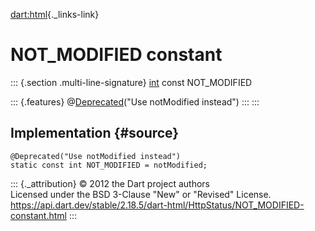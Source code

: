 [dart:html](../../dart-html/dart-html-library){._links-link}

NOT\_MODIFIED constant
======================

::: {.section .multi-line-signature}
[int](../../dart-core/int-class) const NOT\_MODIFIED

::: {.features}
@[Deprecated](../../dart-core/deprecated-class)(\"Use notModified
instead\")
:::
:::

Implementation {#source}
--------------

``` {.language-dart data-language="dart"}
@Deprecated("Use notModified instead")
static const int NOT_MODIFIED = notModified;
```

::: {._attribution}
© 2012 the Dart project authors\
Licensed under the BSD 3-Clause \"New\" or \"Revised\" License.\
<https://api.dart.dev/stable/2.18.5/dart-html/HttpStatus/NOT_MODIFIED-constant.html>
:::
